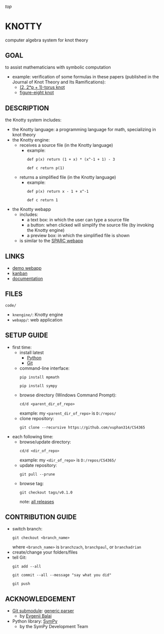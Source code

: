 <h6>top

# KNOTTY
computer algebra system for knot theory

## GOAL
to assist mathematicians with symbolic computation
- example: verification of some formulas in these papers
  (published in the Journal of Knot Theory and Its Ramifications):
  - [(2, 2*p + 1)-torus knot][paperTorus]
  - [figure-eight knot][paperFigure8]

## DESCRIPTION
the Knotty system includes:
- the Knotty language: a programming language for math,
  specializing in knot theory
- the Knotty engine:
  - receives a source file (in the Knotty language)
    - example:
      ```
      def p(x) return (1 + x) * (x^-1 + 1) - 3

      def c return p(1)

      ```
  - returns a simplified file (in the Knotty language)
    - example:
      ```
      def p(x) return x - 1 + x^-1

      def c return 1

      ```
- the Knotty webapp
  - includes:
    - a text box: in which the user can type a source file
    - a button: when clicked will simplify the source file
      (by invoking the Knotty engine)
    - a preview box: in which the simplified file is shown
  - is similar to the [SPARC webapp][sparcWeb]

## LINKS
- [demo webapp][demoWebapp]
- [kanban][trello]
- [documentation][onedrive]

## FILES
`code/`
- `knengine/`: Knotty engine
- `webapp/`: web application

## SETUP GUIDE
- first time:
  - install latest
    - [Python][pythonDownload]
    - [Git][gitDownload]
  - command-line interface:
    ```
    pip install mpmath

    pip install sympy

    ```
  - browse directory (Windows Command Prompt):
    ```
    cd/d <parent_dir_of_repo>

    ```
    example: my `<parent_dir_of_repo>` is `D:/repos/`
  - clone repository:
    ```
    git clone --recursive https://github.com/vuphan314/CS4365

    ```
- each following time:
  - browse/update directory:
    ```
    cd/d <dir_of_repo>

    ```
    example: my `<dir_of_repo>` is `D:/repos/CS4365/`
  - update repository:
    ```
    git pull --prune

    ```
  - browse tag:
    ```
    git checkout tags/v0.1.0

    ```
    note: [all releases][githubReleases]

## CONTRIBUTION GUIDE
- switch branch:
  ```
  git checkout <branch_name>

  ```
  where `<branch_name>` is `branchzach`, `branchpaul`, or `branchadrian`
- create/change your folders/files
- tell Git:
  ```
  git add --all

  git commit --all --message "say what you did"

  git push

  ```

## ACKNOWLEDGEMENT
- [Git submodule][gitmodules]: [generic parser][genparserSpec]
  - by [Evgenii Balai][evgeniiGithub]
- Python library: [SymPy][sympyHome]
  - by the SymPy Development Team

[paperTorus]:
http://www.math.ttu.edu/~rgelca/gs6.pdf
[paperFigure8]:
http://www.math.ttu.edu/~rgelca/jr5.pdf

[sparcWeb]:
http://ec2-52-25-88-7.us-west-2.compute.amazonaws.com/

[demoWebapp]:
http://99.64.48.184/
[trello]:
https://trello.com/b/tCAfkInX
[onedrive]:
https://1drv.ms/f/s!Asl14HFRStFKgZlSAvo01o3toU9ISg

[pythonDownload]:
https://www.python.org/downloads/
[gitDownload]:
https://git-scm.com/downloads

[githubReleases]:
https://github.com/vuphan314/CS4365/releases

[gitmodules]:
https://github.com/vuphan314/CS4365/blob/master/.gitmodules
[genparserSpec]:
https://github.com/iensen/genparser/blob/master/docs/main/astgen.pdf
[evgeniiGithub]:
https://github.com/iensen

[sympyHome]:
http://www.sympy.org/en/index.html
